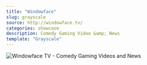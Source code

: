 ```yaml
---
title: "Windowface"
slug: grayscale
source: http://windowface.tv/
categories: showcase
description: Comedy Gaming Video &amp; News
template: "Grayscale"
---
```


<img src="/assets/img/showcase/windowface.jpg" class="img-responsive" alt="Windowface TV - Comedy Gaming Videos and News">